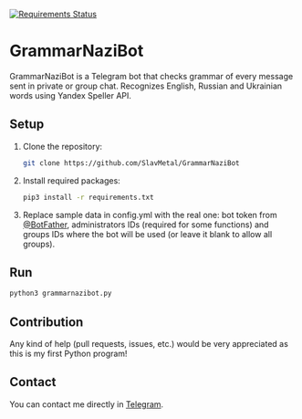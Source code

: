 [![Requirements Status](https://requires.io/github/SlavMetal/GrammarNaziBot/requirements.svg?branch=master)](https://requires.io/github/SlavMetal/GrammarNaziBot/requirements/?branch=master)
# GrammarNaziBot
GrammarNaziBot is a Telegram bot that checks grammar of every message sent in private or group chat. Recognizes English, Russian and Ukrainian words using Yandex Speller API.
## Setup
1. Clone the repository:
    ```Bash
    git clone https://github.com/SlavMetal/GrammarNaziBot
    ```
1. Install required packages:
    ```Bash
    pip3 install -r requirements.txt
    ```
1. Replace sample data in config.yml with the real one: bot token from [@BotFather](https://t.me/BotFather), administrators IDs (required for some functions) and groups IDs where the bot will be used (or leave it blank to allow all groups). 
## Run
```Bash
python3 grammarnazibot.py
```
## Contribution
Any kind of help (pull requests, issues, etc.) would be very appreciated as this is my first Python program!
## Contact
You can contact me directly in [Telegram](https://t.me/SlavMetal).
